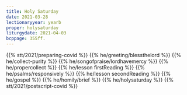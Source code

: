 ```yaml
---
title: Holy Saturday
date: 2021-03-28
lectionaryyear: yearb
proper: holysaturday
liturgydate: 2021-04-03
bcppage: 355ff.
---
```

{{% stt/2021/preparing-covid %}}
{{% he/greeting/blessthelord %}}
{{% he/collect-purity %}}
{{% he/songofpraise/lordhavemercy %}}
{{% he/propercollect %}}
{{% he/lesson firstReading %}}
{{% he/psalms/responsively %}}
{{% he/lesson secondReading %}}
{{% he/gospel %}}
{{% he/homily/brief %}}
{{% he/holysaturday %}}
{{% stt/2021/postscript-covid %}}
